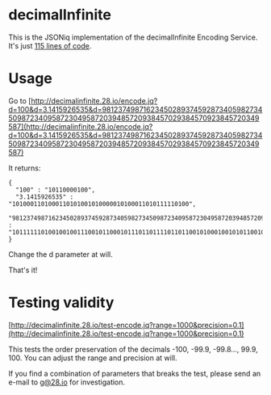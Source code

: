 # decimalInfinite
This is the JSONiq implementation of the decimalInfinite Encoding Service. It's just [115 lines of code](https://github.com/ghislainfourny/decimalInfinite/blob/master/queries/modules/io/28/modules/decimals.jq).

# Usage

Go to [http://decimalinfinite.28.io/encode.jq?d=100&d=3.1415926535&d=981237498716234502893745928734059827345098723409587230495872039485720938457029384570923845720349587](http://decimalinfinite.28.io/encode.jq?d=100&d=3.1415926535&d=981237498716234502893745928734059827345098723409587230495872039485720938457029384570923845720349587)

It returns:

    {
      "100" : "10110000100", 
      "3.1415926535" : "1010001101000110101001010000010100011010111110100", 
      "981237498716234502893745928734059827345098723409587230495872039485720938457029384570923845720349587" : "1011111101001001001110010110001011101101111011011001010001001010110010000011100111010100101110010110100011111010101010010010101100100010001011100001011110110110011101010000101111111011010000100110000111011111010110100000110001010110101100100110100010110000000100011101001001001011101001101101100010100111011100111001001001100101101111011111101100110"
    }
    
Change the d parameter at will.

That's it!

# Testing validity

[http://decimalinfinite.28.io/test-encode.jq?range=1000&precision=0.1](http://decimalinfinite.28.io/test-encode.jq?range=1000&precision=0.1)

This tests the order preservation of the decimals -100, -99.9, -99.8..., 99.9, 100. You can adjust the range and precision at will.

If you find a combination of parameters that breaks the test, please send an e-mail to g@28.io for investigation. 
